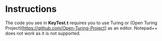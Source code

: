 # Instructions
The code you see in **KeyTest.t** requires you to use Turing or (Open Turing Project)[https://github.com/Open-Turing-Project] as an editor. Notepad++ does not work as it is not supported.
